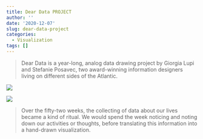 ```yaml
---
title: Dear Data PROJECT
author: ''
date: '2020-12-07'
slug: dear-data-project
categories:
  - Visualization
tags: []
---
```

> Dear Data is a year-long, analog data drawing project by Giorgia Lupi and Stefanie Posavec, two award-winning information designers living on different sides of the Atlantic.

![](/post/2020-12-07-dear-data-project/index_files/data1.png)

![](/post/2020-12-07-dear-data-project/index_files/data2.png)

> Over the fifty-two weeks, the collecting of data about our lives became a kind of ritual. We would spend the week noticing and noting down our activities or thoughts, before translating this information into a hand-drawn visualization.